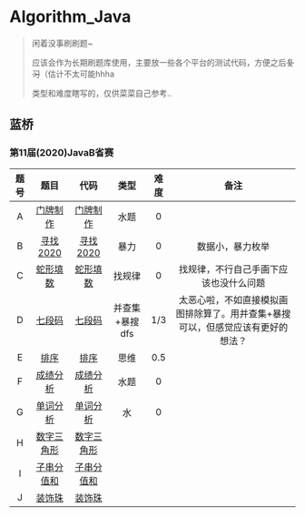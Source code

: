 # Algorithm_Java

> 闲着没事刷刷题~
>
> 应该会作为长期刷题库使用，主要放一些各个平台的测试代码，方便之后~~复习~~（估计不太可能hhha
>
> 类型和难度瞎写的，仅供菜菜自己参考..







## 蓝桥

### 第11届(2020)JavaB省赛

| 题号 |                             题目                             |                    代码                    |      类型      | 难度 |                             备注                             |
| :--: | :----------------------------------------------------------: | :----------------------------------------: | :------------: | :--: | :----------------------------------------------------------: |
|  A   |  [门牌制作](https://www.lanqiao.cn/problems/592/learning/)   |  [门牌制作](src/lanqiao/Java2020B/A.java)  |      水题      |  0   |                                                              |
|  B   |  [寻找2020](https://www.lanqiao.cn/problems/1065/learning/)  |  [寻找2020](src/lanqiao/Java2020B/B.java)  |      暴力      |  0   |                       数据小，暴力枚举                       |
|  C   |  [蛇形填数](https://www.lanqiao.cn/problems/594/learning/)   |  [蛇形填数](src/lanqiao/Java2020B/C.java)  |     找规律     |  0   |            找规律，不行自己手画下应该也没什么问题            |
|  D   |   [七段码](https://www.lanqiao.cn/problems/595/learning/)    |   [七段码](src/lanqiao/Java2020B/D.java)   | 并查集+暴搜dfs | 1/3  | 太恶心啦，不如直接模拟画图排除算了。用并查集+暴搜可以，但感觉应该有更好的想法？ |
|  E   |    [排序 ](https://www.lanqiao.cn/problems/598/learning/)    |    [排序](src/lanqiao/Java2020B/E.java)    |      思维      | 0.5  |                                                              |
|  F   |  [成绩分析](https://www.lanqiao.cn/problems/497/learning/)   |  [成绩分析](src/lanqiao/Java2020B/F.java)  |      水题      |  0   |                                                              |
|  G   |  [单词分析](https://www.lanqiao.cn/problems/504/learning/)   |  [单词分析](src/lanqiao/Java2020B/G.java)  |       水       |  0   |                                                              |
|  H   | [数字三角形 ](https://www.lanqiao.cn/problems/505/learning/) | [数字三角形](src/lanqiao/Java2020B/H.java) |                |      |                                                              |
|  I   | [子串分值和 ](https://www.lanqiao.cn/problems/1037/learning/) | [子串分值和](src/lanqiao/Java2020B/I.java) |                |      |                                                              |
|  J   |   [装饰珠](https://www.lanqiao.cn/problems/507/learning/)    |   [装饰珠](src/lanqiao/Java2020B/J.java)   |                |      |                                                              |

